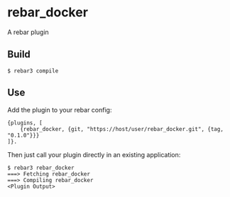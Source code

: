 rebar_docker
=====

A rebar plugin

Build
-----

    $ rebar3 compile

Use
---

Add the plugin to your rebar config:

    {plugins, [
        {rebar_docker, {git, "https://host/user/rebar_docker.git", {tag, "0.1.0"}}}
    ]}.

Then just call your plugin directly in an existing application:


    $ rebar3 rebar_docker
    ===> Fetching rebar_docker
    ===> Compiling rebar_docker
    <Plugin Output>
